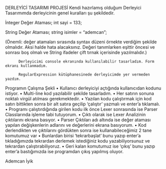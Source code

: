 DERLEYİCİ TASARIMI PROJESİ
Kendi hazırlamış olduğum Derleyici Tasarımımda derleyicinin genel kuralları şu şekildedir.

İnteger Değer Ataması;
int sayi = 133;

String Değer Ataması;
string isimler = “ademcan”;

(Önemli: değer atamaları sırasında syntax düzeni örnekte verdiğim şekilde olmalıdır. Aksi halde hata alacaksınız. Değeri tanımlarken eşittir öncesi ve sonrası boş olmalı ve String ifadeler çift tırnak içerisinde yazılmalıdır.)

          Derleyicimi console ekranında kullanılabilir tasarladım. Form ekranı kullanmadım.
          
          RegularExpression kütüphanesinede derleyicimde yer vermeden yazdım.

Programın Çalışma Şekli
•	Kullanıcı derleyiciyi açtığında kullanıcıdan kodunu istiyor.
•	Multi-line kod yazılabilir şekilde  tasarladım.
•	Her satırın sonuna noktalı virgül atılması gerekmektedir.
•	Yazılan kodu çalıştırmak için kod satırı bittikten sonra bir alt satıra geçilip
          ‘çalıştır’ yazmalı ve enter’a tıklamalı.
•	Programı çalıştırdığında girilen kodu ilk önce Lexer sonrasında ise Parser Classlarında işleme tabi tutuyorum.
•	Çıktı olarak ise Lexer Analizinin çıktılarını ekrana basıyor.
•	Parser Çıktıları adı altında ise değer ataması yapılan değişkenlerin adlarını ve değerlerini ekrana basıyorum.
•	Kod derlendikten ve çıktılarını gördükten sonra ise kullanabileceğimiz 2 tane komutumuz var
•	Bunlardan birisi ‘tekrarbaşlat’ bunu yazıp enter’a tıkladığımızda tekrardan derlemek istediğiniz kodu yazabiliyorsunuz ve tekrardan çalıştırabiliyoruz.
•	Geri kalan komutumuz ise ‘çıkış’ bunu yazıp enter’a bastığımızda ise programdan çıkış yapılmış oluyor.

 Ademcan İyik


